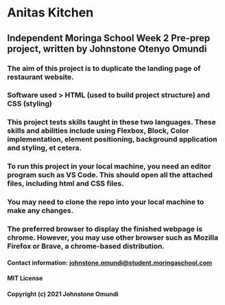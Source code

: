 # Anitas Kitchen 
## Independent Moringa School Week 2 Pre-prep project, written by Johnstone Otenyo Omundi
### The aim of this project is to duplicate the landing page of restaurant website.
###  Software used > HTML (used to build project structure) and CSS (styling)
### This project tests skills taught in these two languages. These skills and abilities include using Flexbox, Block, Color implementation, element positioning, background application and styling, et cetera.

### To run this project in your local machine, you need an editor program such as VS Code. This should open all the attached files, including html and CSS files.
### You may need to clone the repo into your local machine to make any changes.

### The preferred browser to display the finished webpage is chrome. However, you may use other browser such as Mozilla Firefox or Brave, a chrome-based distribution.

#### Contact information: johnstone.omundi@student.moringaschool.com

#### MIT License

#### Copyright (c) 2021 Johnstone Omundi

